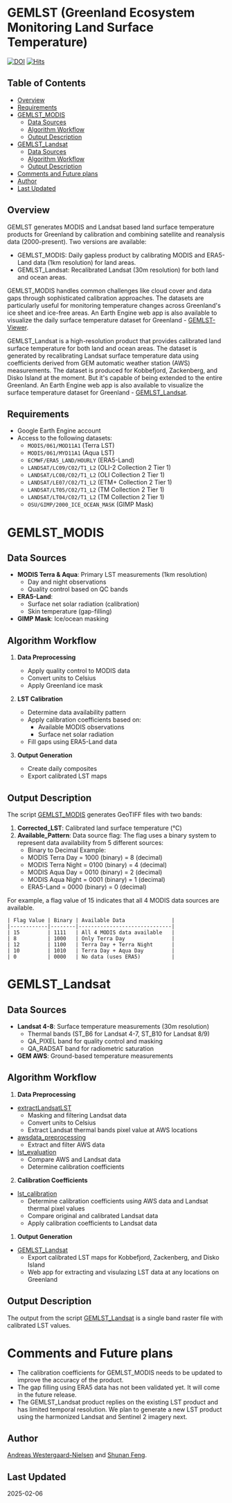 # GEMLST (Greenland Ecosystem Monitoring Land Surface Temperature)

[![DOI](https://zenodo.org/badge/924540924.svg)](https://doi.org/10.5281/zenodo.14802659)
[![Hits](https://hits.seeyoufarm.com/api/count/incr/badge.svg?url=https%3A%2F%2Fgithub.com%2FKU-AVOCA%2FGEMLST&count_bg=%2379C83D&title_bg=%23555555&icon=&icon_color=%23E7E7E7&title=hits&edge_flat=false)](https://hits.seeyoufarm.com)
## Table of Contents
- [Overview](#overview)
- [Requirements](#requirements)
- [GEMLST_MODIS](#gemlst_modis)
  - [Data Sources](#data-sources)
  - [Algorithm Workflow](#algorithm-workflow)
  - [Output Description](#output-description)
- [GEMLST_Landsat](#gemlst_landsat)
  - [Data Sources](#data-sources-1)
  - [Algorithm Workflow](#algorithm-workflow-1)
  - [Output Description](#output-description-1)
- [Comments and Future plans](#comments-and-future-plans)
- [Author](#author)
- [Last Updated](#last-updated)
## Overview
GEMLST generates MODIS and Landsat based land surface temperature products for Greenland by calibration and combining satellite and reanalysis data (2000-present). Two versions are available:
- GEMLST_MODIS: Daily gapless product by calibrating MODIS and ERA5-Land data (1km resolution) for land areas.
- GEMLST_Landsat: Recalibrated Landsat (30m resolution) for both land and ocean areas.

GEMLST_MODIS handles common challenges like cloud cover and data gaps through sophisticated calibration approaches. The datasets are particularly useful for monitoring temperature changes across Greenland's ice sheet and ice-free areas.
An Earth Engine web app is also available to visualize the daily surface temperature dataset for Greenland - [GEMLST-Viewer](https://ku-gem.projects.earthengine.app/view/gemlst-viewer).

GEMLST_Landsat is a high-resolution product that provides calibrated land surface temperature for both land and ocean areas. The dataset is generated by recalibrating Landsat surface temperature data using coefficients derived from GEM automatic weather station (AWS) measurements. The dataset is produced for Kobbefjord, Zackenberg, and Disko Island at the moment. But it's capable of being extended to the entire Greenland. An Earth Engine web app is also available to visualize the surface temperature dataset for Greenland - [GEMLST_Landsat](https://ku-gem.projects.earthengine.app/view/gemlstlandsat).

## Requirements
- Google Earth Engine account
- Access to the following datasets:
  - `MODIS/061/MOD11A1` (Terra LST)
  - `MODIS/061/MYD11A1` (Aqua LST)
  - `ECMWF/ERA5_LAND/HOURLY` (ERA5-Land)
  - `LANDSAT/LC09/C02/T1_L2` (OLI-2 Collection 2 Tier 1)
  - `LANDSAT/LC08/C02/T1_L2` (OLI Collection 2 Tier 1)
  - `LANDSAT/LE07/C02/T1_L2` (ETM+ Collection 2 Tier 1)
  - `LANDSAT/LT05/C02/T1_L2` (TM Collection 2 Tier 1)
  - `LANDSAT/LT04/C02/T1_L2` (TM Collection 2 Tier 1)
  - `OSU/GIMP/2000_ICE_OCEAN_MASK` (GIMP Mask)

# GEMLST_MODIS
## Data Sources
- **MODIS Terra & Aqua**: Primary LST measurements (1km resolution)
  - Day and night observations
  - Quality control based on QC bands
- **ERA5-Land**: 
  - Surface net solar radiation (calibration)
  - Skin temperature (gap-filling)
- **GIMP Mask**: Ice/ocean masking

## Algorithm Workflow
1. **Data Preprocessing**
   - Apply quality control to MODIS data
   - Convert units to Celsius
   - Apply Greenland ice mask

2. **LST Calibration**
   - Determine data availability pattern
   - Apply calibration coefficients based on:
     - Available MODIS observations
     - Surface net solar radiation
   - Fill gaps using ERA5-Land data

3. **Output Generation**
   - Create daily composites
   - Export calibrated LST maps

## Output Description
The script [GEMLST_MODIS](GEMLST_MODIS/GEMLST_MODIS.js) generates GeoTIFF files with two bands:
1. **Corrected_LST**: Calibrated land surface temperature (°C)
2. **Available_Pattern**: Data source flag:
 The flag uses a binary system to represent data availability from 5 different sources:
    - Binary to Decimal Example:
    - MODIS Terra Day   = 1000 (binary) = 8 (decimal)
    - MODIS Terra Night = 0100 (binary) = 4 (decimal) 
    - MODIS Aqua Day    = 0010 (binary) = 2 (decimal)
    - MODIS Aqua Night  = 0001 (binary) = 1 (decimal)
    - ERA5-Land         = 0000 (binary) = 0 (decimal)
    
For example, a flag value of 15 indicates that all 4 MODIS data sources are available.

    | Flag Value | Binary | Available Data               |
    |------------|--------|------------------------------|
    | 15         | 1111   | All 4 MODIS data available   |
    | 8          | 1000   | Only Terra Day               |
    | 12         | 1100   | Terra Day + Terra Night      |
    | 10         | 1010   | Terra Day + Aqua Day         |
    | 0          | 0000   | No data (uses ERA5)          |

# GEMLST_Landsat
## Data Sources
- **Landsat 4-8**: Surface temperature measurements (30m resolution)
  - Thermal bands (ST_B6 for Landsat 4-7, ST_B10 for Landsat 8/9)
  - QA_PIXEL band for quality control and masking
  - QA_RADSAT band for radiometric saturation
- **GEM AWS**: Ground-based temperature measurements

## Algorithm Workflow
1. **Data Preprocessing**
* [extractLandsatLST](GEMLST_Landsat/extractLandsatLST.js)
   - Masking and filtering Landsat data
   - Convert units to Celsius
   - Extract Landsat thermal bands pixel value at AWS locations
* [awsdata_preprocessing](GEMLST_Landsat/awsdata_preprocessing.py)  
   - Extract and filter AWS data
* [lst_evaluation](GEMLST_Landsat/lst_evaluation.py)
   - Compare AWS and Landsat data
   - Determine calibration coefficients   
   
2. **Calibration Coefficients**
* [lst_calibration](GEMLST_Landsat/lst_calibration.py)
   - Determine calibration coefficients using AWS data and Landsat thermal pixel values
   - Compare original and calibrated Landsat data
   - Apply calibration coefficients to Landsat data
1. **Output Generation**
* [GEMLST_Landsat](GEMLST_Landsat/GEMLST_Landsat.js)
   - Export calibrated LST maps for Kobbefjord, Zackenberg, and Disko Island
   - Web app for extracting and visulazing LST data at any locations on Greenland

## Output Description
The output from the script [GEMLST_Landsat](GEMLST_Landsat/GEMLST_Landsat.js) is a single band raster file with calibrated LST values.

# Comments and Future plans
- The calibration coefficients for GEMLST_MODIS needs to be updated to improve the accuracy of the product. 
- The gap filling using ERA5 data has not been validated yet. It will come in the future release. 
- The GEMLST_Landsat product replies on the existing LST product and has limited temporal resolution. We plan to generate a new LST product using the harmonized Landsat and Sentinel 2 imagery next.
  
## Author
[Andreas Westergaard-Nielsen](mailto:awn@ign.ku.dk) and [Shunan Feng](mailto:shf@ign.ku.dk).

## Last Updated
2025-02-06
